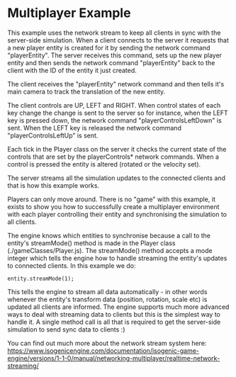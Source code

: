 # Multiplayer Example
This example uses the network stream to keep all clients in sync with the server-side simulation. When a client
connects to the server it requests that a new player entity is created for it by sending the network command
"playerEntity". The server receives this command, sets up the new player entity and then sends the network command
"playerEntity" back to the client with the ID of the entity it just created.

The client receives the "playerEntity" network command and then tells it's main camera to track the translation of the
new entity.

The client controls are UP, LEFT and RIGHT. When control states of each key change the change is sent to the server
so for instance, when the LEFT key is pressed down, the network command "playerControlsLeftDown" is sent. When the LEFT
key is released the network command "playerControlsLeftUp" is sent.

Each tick in the Player class on the server it checks the current state of the controls that are set by the
playerControls* network commands. When a control is pressed the entity is altered (rotated or the velocity set).

The server streams all the simulation updates to the connected clients and that is how this example works.

Players can only move around. There is no "game" with this example, it exists to show you how to successfully create
a multiplayer environment with each player controlling their entity and synchronising the simulation to all clients.

The engine knows which entities to synchronise because a call to the entity's streamMode() method is made in the
Player class (./gameClasses/Player.js). The streamMode() method accepts a mode integer which tells the engine how
to handle streaming the entity's updates to connected clients. In this example we do:

    entity.streamMode(1);

This tells the engine to stream all data automatically - in other words whenever the entity's transform data (position,
rotation, scale etc) is updated all clients are informed. The engine supports much more advanced ways to deal with
streaming data to clients but this is the simplest way to handle it. A single method call is all that is required
to get the server-side simulation to send sync data to clients :)

You can find out much more about the network stream system here: https://www.isogenicengine.com/documentation/isogenic-game-engine/versions/1-1-0/manual/networking-multiplayer/realtime-network-streaming/